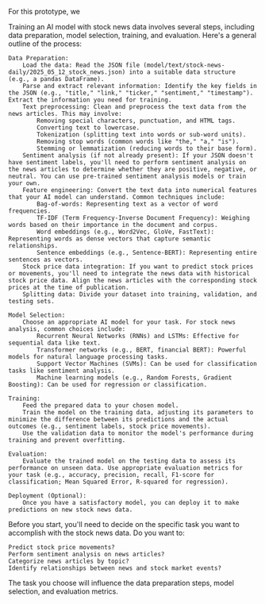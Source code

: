 For this prototype, we 

Training an AI model with stock news data involves several steps, including data preparation, model selection, training, and evaluation. Here's a general outline of the process:

    Data Preparation:
        Load the data: Read the JSON file (model/text/stock-news-daily/2025_05_12_stock_news.json) into a suitable data structure (e.g., a pandas DataFrame).
        Parse and extract relevant information: Identify the key fields in the JSON (e.g., "title," "link," "ticker," "sentiment," "timestamp"). Extract the information you need for training.
        Text preprocessing: Clean and preprocess the text data from the news articles. This may involve:
            Removing special characters, punctuation, and HTML tags.
            Converting text to lowercase.
            Tokenization (splitting text into words or sub-word units).
            Removing stop words (common words like "the," "a," "is").
            Stemming or lemmatization (reducing words to their base form).
        Sentiment analysis (if not already present): If your JSON doesn't have sentiment labels, you'll need to perform sentiment analysis on the news articles to determine whether they are positive, negative, or neutral. You can use pre-trained sentiment analysis models or train your own.
        Feature engineering: Convert the text data into numerical features that your AI model can understand. Common techniques include:
            Bag-of-words: Representing text as a vector of word frequencies.
            TF-IDF (Term Frequency-Inverse Document Frequency): Weighing words based on their importance in the document and corpus.
            Word embeddings (e.g., Word2Vec, GloVe, FastText): Representing words as dense vectors that capture semantic relationships.
            Sentence embeddings (e.g., Sentence-BERT): Representing entire sentences as vectors.
        Stock price data integration: If you want to predict stock prices or movements, you'll need to integrate the news data with historical stock price data. Align the news articles with the corresponding stock prices at the time of publication.
        Splitting data: Divide your dataset into training, validation, and testing sets.

    Model Selection:
        Choose an appropriate AI model for your task. For stock news analysis, common choices include:
            Recurrent Neural Networks (RNNs) and LSTMs: Effective for sequential data like text.
            Transformer networks (e.g., BERT, financial BERT): Powerful models for natural language processing tasks.
            Support Vector Machines (SVMs): Can be used for classification tasks like sentiment analysis.
            Machine learning models (e.g., Random Forests, Gradient Boosting): Can be used for regression or classification.

    Training:
        Feed the prepared data to your chosen model.
        Train the model on the training data, adjusting its parameters to minimize the difference between its predictions and the actual outcomes (e.g., sentiment labels, stock price movements).
        Use the validation data to monitor the model's performance during training and prevent overfitting.

    Evaluation:
        Evaluate the trained model on the testing data to assess its performance on unseen data. Use appropriate evaluation metrics for your task (e.g., accuracy, precision, recall, F1-score for classification; Mean Squared Error, R-squared for regression).

    Deployment (Optional):
        Once you have a satisfactory model, you can deploy it to make predictions on new stock news data.

Before you start, you'll need to decide on the specific task you want to accomplish with the stock news data. Do you want to:

    Predict stock price movements?
    Perform sentiment analysis on news articles?
    Categorize news articles by topic?
    Identify relationships between news and stock market events?

The task you choose will influence the data preparation steps, model selection, and evaluation metrics.
